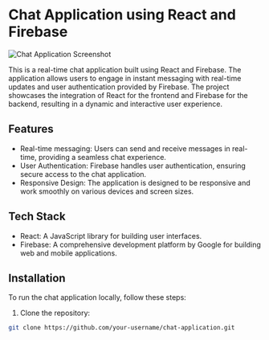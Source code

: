 # Chat Application using React and Firebase

![Chat Application Screenshot](screenshot.png)

This is a real-time chat application built using React and Firebase. The application allows users to engage in instant messaging with real-time updates and user authentication provided by Firebase. The project showcases the integration of React for the frontend and Firebase for the backend, resulting in a dynamic and interactive user experience.

## Features

- Real-time messaging: Users can send and receive messages in real-time, providing a seamless chat experience.
- User Authentication: Firebase handles user authentication, ensuring secure access to the chat application.
- Responsive Design: The application is designed to be responsive and work smoothly on various devices and screen sizes.

## Tech Stack

- React: A JavaScript library for building user interfaces.
- Firebase: A comprehensive development platform by Google for building web and mobile applications.

## Installation

To run the chat application locally, follow these steps:

1. Clone the repository:

```bash
git clone https://github.com/your-username/chat-application.git
